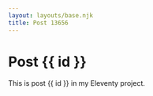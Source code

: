 ```yaml
---
layout: layouts/base.njk
title: Post 13656
---
```


# Post {{ id }}

This is post {{ id }} in my Eleventy project.
